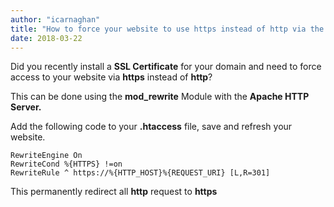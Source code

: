 ```yaml
---
author: "icarnaghan"
title: "How to force your website to use https instead of http via the .htaccess file"
date: 2018-03-22
---
```


Did you recently install a **SSL Certificate** for your domain and need to force access to your website via **https** instead of **http**?

This can be done using the **mod\_rewrite** Module with the **Apache HTTP Server.**

Add the following code to your **.htaccess** file, save and refresh your website.

```
RewriteEngine On
RewriteCond %{HTTPS} !=on
RewriteRule ^ https://%{HTTP_HOST}%{REQUEST_URI} [L,R=301]
```

This permanently redirect all **http** request to **https**
